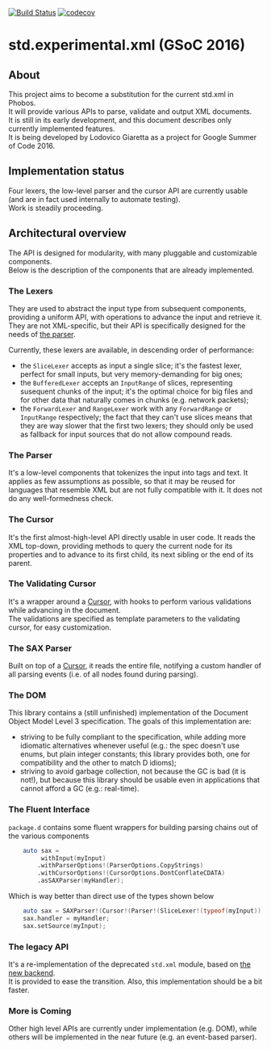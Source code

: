 
[![Build Status](https://travis-ci.org/lodo1995/experimental.xml.svg?branch=master)](https://travis-ci.org/lodo1995/experimental.xml)
[![codecov](https://codecov.io/gh/lodo1995/experimental.xml/branch/master/graph/badge.svg)](https://codecov.io/gh/lodo1995/experimental.xml)

# std.experimental.xml (GSoC 2016)

## About
This project aims to become a substitution for the current std.xml in Phobos.  
It will provide various APIs to parse, validate and output XML documents.  
It is still in its early development, and this document describes only currently
implemented features.  
It is being developed by Lodovico Giaretta as a project for Google Summer of Code 2016.

## Implementation status
Four lexers, the low-level parser and the cursor API are currently usable (and are
in fact used internally to automate testing).  
Work is steadily proceeding.

## Architectural overview
The API is designed for modularity, with many pluggable and customizable components.  
Below is the description of the components that are already implemented.

### The Lexers
They are used to abstract the input type from subsequent components, providing a
uniform API, with operations to advance the input and retrieve it. They are not
XML-specific, but their API is specifically designed for the needs of [the parser](#the-parser).

Currently, these lexers are available, in descending order of performance:

- the `SliceLexer` accepts as input a single slice; it's the fastest lexer, perfect
for small inputs, but very memory-demanding for big ones;
- the `BufferedLexer` accepts an `InputRange` of slices, representing susequent
chunks of the input; it's the optimal choice for big files and for other data that
naturally comes in chunks (e.g. network packets);
- the `ForwardLexer` and `RangeLexer` work with any `ForwardRange` or `InputRange` 
respectively; the fact that they can't use slices means that they are way slower that
the first two lexers; they should only be used as fallback for input sources that do
not allow compound reads.

### The Parser
It's a low-level components that tokenizes the input into tags and text. It applies
as few assumptions as possible, so that it may be reused for languages that resemble
XML but are not fully compatible with it. It does not do any well-formedness check.

### The Cursor
It's the first almost-high-level API directly usable in user code. It reads the XML
top-down, providing methods to query the current node for its properties and to advance
to its first child, its next sibling or the end of its parent.

### The Validating Cursor
It's a wrapper around a [Cursor](#the-cursor), with hooks to perform various validations
while advancing in the document.  
The validations are specified as template parameters to the validating cursor, for easy
customization.

### The SAX Parser
Built on top of a [Cursor](#the-cursor), it reads the entire file, notifying a custom
handler of all parsing events (i.e. of all nodes found during parsing).

### The DOM
This library contains a (still unfinished) implementation of the Document Object Model Level 3
specification. The goals of this implementation are:

- striving to be fully compliant to the specification, while adding more idiomatic alternatives
whenever useful (e.g.: the spec doesn't use enums, but plain integer constants; this library
provides both, one for compatibility and the other to match D idioms);
- striving to avoid garbage collection, not because the GC is bad (it is not!), but because this
library should be usable even in applications that cannot afford a GC (e.g.: real-time).

### The Fluent Interface
`package.d` contains some fluent wrappers for building parsing chains out of the various components

```d
    auto sax =
         withInput(myInput)
        .withParserOptions!(ParserOptions.CopyStrings)
        .withCursorOptions!(CursorOptions.DontConflateCDATA)
        .asSAXParser(myHandler);
```

Which is way better than direct use of the types shown below

```d
    auto sax = SAXParser!(Cursor!(Parser!(SliceLexer!(typeof(myInput)), ParserOptions.CopyStrings), CursorOptions.DontConflateCDATA), typeof(myHandler));
    sax.handler = myHandler;
    sax.setSource(myInput);
```

### The legacy API
It's a re-implementation of the deprecated `std.xml` module, based on [the new backend](#the-parser).  
It is provided to ease the transition. Also, this implementation should be a bit faster.

### More is Coming
Other high level APIs are currently under implementation (e.g. DOM), while others will
be implemented in the near future (e.g. an event-based parser).
